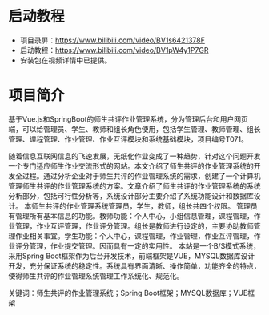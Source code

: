 # 启动教程

- 项目录屏：https://www.bilibili.com/video/BV1s6421378F
- 启动教程：https://www.bilibili.com/video/BV1pW4y1P7GR
- 安装包在视频详情中已提供。


# 项目简介
基于Vue.js和SpringBoot的师生共评作业管理系统，分为管理后台和用户网页端，可以给管理员、学生、教师和组长角色使用，包括学生管理、教师管理、组长管理、课程管理、作业管理、作业互评模块和系统基础模块，项目编号T071。

随着信息互联网信息的飞速发展，无纸化作业变成了一种趋势，针对这个问题开发一个专门适应师生作业交流形式的网站。本文介绍了师生共评的作业管理系统的开发全过程。通过分析企业对于师生共评的作业管理系统的需求，创建了一个计算机管理师生共评的作业管理系统的方案。文章介绍了师生共评的作业管理系统的系统分析部分，包括可行性分析等，系统设计部分主要介绍了系统功能设计和数据库设计。
本师生共评的作业管理系统管理员，学生，教师，组长共四个权限。
管理员有管理所有基本信息的功能。教师功能：个人中心，小组信息管理，课程管理，作业管理，作业互评管理，作业评分管理。组长是教师进行设定的，主要协助教师管理作业相关事宜。学生功能：个人中心，课程管理，作业管理，作业互评管理，作业评分管理，作业提交管理。因而具有一定的实用性。
本站是一个B/S模式系统，采用Spring Boot框架作为后台开发技术，前端框架是VUE，MYSQL数据库设计开发，充分保证系统的稳定性。系统具有界面清晰、操作简单，功能齐全的特点，使得师生共评的作业管理系统管理工作系统化、规范化。

关键词：师生共评的作业管理系统；Spring Boot框架；MYSQL数据库；VUE框架
